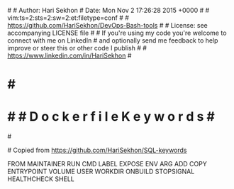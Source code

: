 \# \# Author: Hari Sekhon \# Date: Mon Nov 2 17:26:28 2015 +0000 \# \#
vim:ts=2:sts=2:sw=2:et:filetype=conf \# \#
https://github.com/HariSekhon/DevOps-Bash-tools \# \# License: see
accompanying LICENSE file \# \# If you\'re using my code you\'re welcome
to connect with me on LinkedIn \# and optionally send me feedback to
help improve or steer this or other code I publish \# \#
https://www.linkedin.com/in/HariSekhon \#

\#
============================================================================
\# \# D o c k e r f i l e K e y w o r d s \#
============================================================================
\#

\# Copied from https://github.com/HariSekhon/SQL-keywords

FROM MAINTAINER RUN CMD LABEL EXPOSE ENV ARG ADD COPY ENTRYPOINT VOLUME
USER WORKDIR ONBUILD STOPSIGNAL HEALTHCHECK SHELL
